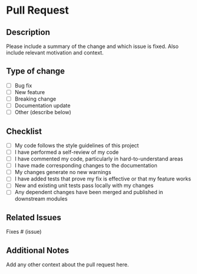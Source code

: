 # Pull Request

## Description
Please include a summary of the change and which issue is fixed. Also include relevant motivation and context.

## Type of change
- [ ] Bug fix
- [ ] New feature
- [ ] Breaking change
- [ ] Documentation update
- [ ] Other (describe below)

## Checklist
- [ ] My code follows the style guidelines of this project
- [ ] I have performed a self-review of my code
- [ ] I have commented my code, particularly in hard-to-understand areas
- [ ] I have made corresponding changes to the documentation
- [ ] My changes generate no new warnings
- [ ] I have added tests that prove my fix is effective or that my feature works
- [ ] New and existing unit tests pass locally with my changes
- [ ] Any dependent changes have been merged and published in downstream modules

## Related Issues
Fixes # (issue)

## Additional Notes
Add any other context about the pull request here.
